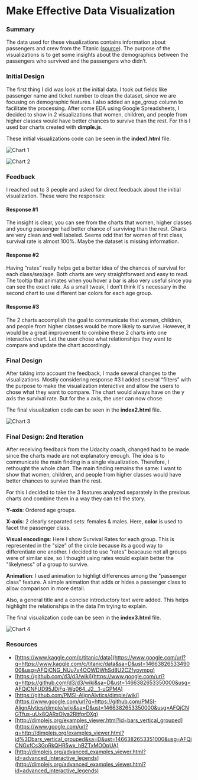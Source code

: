 # Make Effective Data Visualization

### Summary

The data used for these visualizations contains information about passengers and crew from the Titanic ([source](https://www.google.com/url?q=https://www.kaggle.com/c/titanic/data&sa=D&ust=1466382653342000&usg=AFQjCNEW7aANWmQpRmhvJS1EKrCD5qUBNw)). The purpose of the visualizations is to get some insights about the demographics between the passengers who survived and the passengers who didn’t.

### Initial Design

The first thing I did was look at the initial data. I took out fields like passenger name and ticket number to clean the dataset, since we are focusing on demographic features. I also added an age_group column to facilitate the processing. After some EDA using Google Spreadsheets, I decided to show in 2 visualizations that women, children, and people from higher classes would have better chances to survive than the rest. For this I used bar charts created with **dimple.js**.

These initial visualizations code can be seen in the **index1.html** file.

![Chart 1](images/image02.png)

![Chart 2](images/image00.png)

### Feedback

I reached out to 3 people and asked for direct feedback about the initial visualization. These were the responses:

#### Response #1
The insight is clear, you can see from the charts that women, higher classes and young passenger had better chance of surviving than the rest. Charts are very clean and well labeled. Seems odd that for women of first class, survival rate is almost 100%. Maybe the dataset is missing information.

#### Response #2
Having “rates” really helps get a better idea of the chances of survival for each class/sex/age. Both charts are very straightforward and easy to read. The tooltip that animates when you hover a bar is also very useful since you can see the exact rate. As a small tweak, I don’t think it's necessary in the second chart to use different bar colors for each age group.

#### Response #3
The 2 charts accomplish the goal to communicate that women, children, and people from higher classes would be more likely to survive. However, it would be a great improvement to combine these 2 charts into one interactive chart. Let the user chose what relationships they want to compare and update the chart accordingly.

### Final Design
After taking into account the feedback, I made several changes to the visualizations. Mostly considering response #3 I added several “filters” with the purpose to make the visualization interactive and allow the users to chose what they want to compare. The chart would always have on the y axis the survival rate. But for the x axis, the user can now chose.

The final visualization code can be seen in the **index2.html** file.

![Chart 3](images/image01.png)

### Final Design: 2nd Iteration

After receiving feedback from the Udacity coach, changed had to be made since the charts made are not explanatory enough. The idea is to communicate the main finding in a single visualization. Therefore, I rethought the whole chart. The main finding remains the same: I want to show that women, children, and people from higher classes would have better chances to survive than the rest.

For this I decided to take the 3 features analyzed separately in the previous charts and combine them in a way they can tell the story. 

**Y-axis**: Ordered age groups.

**X-axis**: 2 clearly separated sets: females & males. Here, **color** is used to facet the passenger class. 

**Visual encodings**: Here I show Survival Rates for each group. This is represented in the "size" of the circle because its a good way to differentiate one another. I decided to use "rates" beacause not all groups were of similar size, so I thought using rates would explain better the "likelyness" of a group to survive. 

**Animation**: I used animation to highligt differences among the "passenger class" feature. A simple animation that adds or hides a passenger class to allow comparison in more detail. 

Also, a general title and a concise introductory text were added. This helps highlight the relationships in the data I'm trying to explain. 

The final visualization code can be seen in the **index3.html** file.

![Chart 4](images/image03.png)

### Resources

- [https://www.kaggle.com/c/titanic/data](https://www.google.com/url?q=https://www.kaggle.com/c/titanic/data&sa=D&ust=1466382653349000&usg=AFQjCNG_NUu7v4OOWDWhSd8U2CZfyoympg)
- [https://github.com/d3/d3/wiki](https://www.google.com/url?q=https://github.com/d3/d3/wiki&sa=D&ust=1466382653350000&usg=AFQjCNFUD95JDjFq-Wg064_J2__1-uGPMA)
- [https://github.com/PMSI-AlignAlytics/dimple/wiki](https://www.google.com/url?q=https://github.com/PMSI-AlignAlytics/dimple/wiki&sa=D&ust=1466382653350000&usg=AFQjCNGTfus-uUx8QARxOIya2RltfprDXg)
- [http://dimplejs.org/examples_viewer.html?id=bars_vertical_grouped](https://www.google.com/url?q=http://dimplejs.org/examples_viewer.html?id%3Dbars_vertical_grouped&sa=D&ust=1466382653351000&usg=AFQjCNGxfCs3GpRkQHR5wx_hBZTxMOOpUA)
- [http://dimplejs.org/advanced_examples_viewer.html?id=advanced_interactive_legends](http://dimplejs.org/advanced_examples_viewer.html?id=advanced_interactive_legends)


